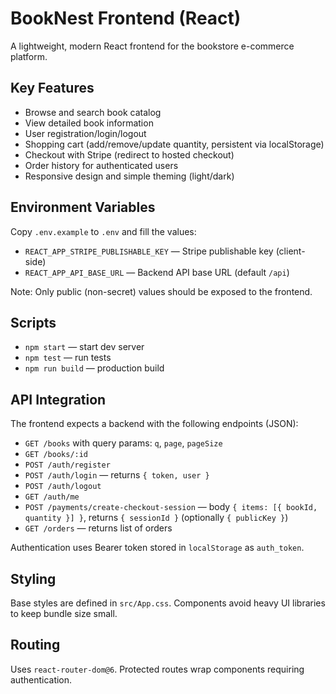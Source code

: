 # BookNest Frontend (React)

A lightweight, modern React frontend for the bookstore e-commerce platform.

## Key Features
- Browse and search book catalog
- View detailed book information
- User registration/login/logout
- Shopping cart (add/remove/update quantity, persistent via localStorage)
- Checkout with Stripe (redirect to hosted checkout)
- Order history for authenticated users
- Responsive design and simple theming (light/dark)

## Environment Variables
Copy `.env.example` to `.env` and fill the values:
- `REACT_APP_STRIPE_PUBLISHABLE_KEY` — Stripe publishable key (client-side)
- `REACT_APP_API_BASE_URL` — Backend API base URL (default `/api`)

Note: Only public (non-secret) values should be exposed to the frontend.

## Scripts
- `npm start` — start dev server
- `npm test` — run tests
- `npm run build` — production build

## API Integration
The frontend expects a backend with the following endpoints (JSON):
- `GET /books` with query params: `q`, `page`, `pageSize`
- `GET /books/:id`
- `POST /auth/register`
- `POST /auth/login` — returns `{ token, user }`
- `POST /auth/logout`
- `GET /auth/me`
- `POST /payments/create-checkout-session` — body `{ items: [{ bookId, quantity }] }`, returns `{ sessionId }` (optionally `{ publicKey }`)
- `GET /orders` — returns list of orders

Authentication uses Bearer token stored in `localStorage` as `auth_token`.

## Styling
Base styles are defined in `src/App.css`. Components avoid heavy UI libraries to keep bundle size small.

## Routing
Uses `react-router-dom@6`. Protected routes wrap components requiring authentication.

